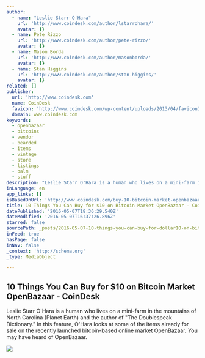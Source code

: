 ```yaml
---
author:
  - name: "Leslie Starr O'Hara"
    url: 'http://www.coindesk.com/author/lstarrohara/'
    avatar: {}
  - name: Pete Rizzo
    url: 'http://www.coindesk.com/author/pete-rizzo/'
    avatar: {}
  - name: Mason Borda
    url: 'http://www.coindesk.com/author/masonborda/'
    avatar: {}
  - name: Stan Higgins
    url: 'http://www.coindesk.com/author/stan-higgins/'
    avatar: {}
related: []
publisher:
  url: 'http://www.coindesk.com'
  name: CoinDesk
  favicon: 'http://www.coindesk.com/wp-content/uploads/2013/04/favicon1.ico?ffe887'
  domain: www.coindesk.com
keywords:
  - openbazaar
  - bitcoins
  - vendor
  - bearded
  - items
  - vintage
  - store
  - listings
  - balm
  - stuff
description: "Leslie Starr O'Hara is a human who lives on a mini-farm in the mountains of North Carolina (Planet Earth) and the author of \"The Doublespeak Dictionary.\" In this feature, O'Hara looks at some of the items already for sale on the recently launched bitcoin-based online market OpenBazaar. You may have heard of OpenBazaar."
inLanguage: en
app_links: []
isBasedOnUrl: 'http://www.coindesk.com/buy-10-bitcoin-market-openbazaar/'
title: 10 Things You Can Buy for $10 on Bitcoin Market OpenBazaar - CoinDesk
datePublished: '2016-05-07T18:36:29.540Z'
dateModified: '2016-05-07T16:37:26.896Z'
starred: false
sourcePath: _posts/2016-05-07-10-things-you-can-buy-for-dollar10-on-bitcoin-market-openbazaar-.md
inFeed: true
hasPage: false
inNav: false
_context: 'http://schema.org'
_type: MediaObject

---
```

<article style=""><h1>10 Things You Can Buy for $10 on Bitcoin Market OpenBazaar - CoinDesk</h1><p>Leslie Starr O'Hara is a human who lives on a mini-farm in the mountains of North Carolina (Planet Earth) and the author of "The Doublespeak Dictionary." In this feature, O'Hara looks at some of the items already for sale on the recently launched bitcoin-based online market OpenBazaar. You may have heard of OpenBazaar.</p><img src="http://media.coindesk.com/2016/04/Screen-Shot-2016-04-26-at-3.46.20-PM.png" /></article>